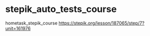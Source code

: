 # stepik_auto_tests_course
hometask_stepik_course
https://stepik.org/lesson/187065/step/7?unit=161976
